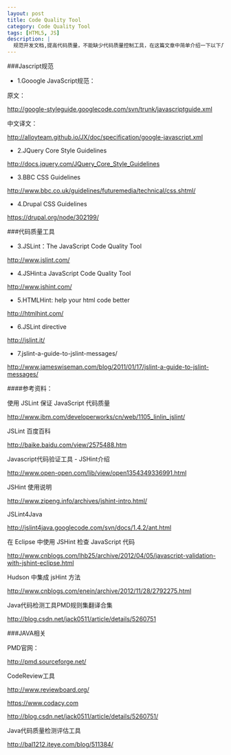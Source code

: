```yaml
---
layout: post
title: Code Quality Tool
category: Code Quality Tool
tags: [HTML5, JS]
description: |
  规范开发文档,提高代码质量，不能缺少代码质量控制工具，在这篇文章中简单介绍一下以下几个工具：HTMLHint/JSLint/JSHint/PDM/ReviewBoard
---
```


###Jascript规范
+ 1.Gooogle JavaScript规范：

原文：

<http://google-styleguide.googlecode.com/svn/trunk/javascriptguide.xml>

中文译文：

<http://alloyteam.github.io/JX/doc/specification/google-javascript.xml>

+ 2.JQuery Core Style Guidelines

<http://docs.jquery.com/JQuery_Core_Style_Guidelines>

+ 3.BBC CSS Guidelines

<http://www.bbc.co.uk/guidelines/futuremedia/technical/css.shtml/>

+ 4.Drupal CSS Guidelines

<https://drupal.org/node/302199/>

###代码质量工具

+ 3.JSLint：The JavaScript Code Quality Tool

<http://www.jslint.com/>

+ 4.JSHint:a JavaScript Code Quality Tool

<http://www.jshint.com/>

+ 5.HTMLHint: help your html code better

<http://htmlhint.com/>

+ 6.JSLint directive

<http://jslint.it/>

+ 7.jslint-a-guide-to-jslint-messages/

<http://www.jameswiseman.com/blog/2011/01/17/jslint-a-guide-to-jslint-messages/>

####参考资料：

使用 JSLint 保证 JavaScript 代码质量

<http://www.ibm.com/developerworks/cn/web/1105_linlin_jslint/>

JSLint 百度百科

<http://baike.baidu.com/view/2575488.htm>

Javascript代码验证工具 - JSHint介绍

<http://www.open-open.com/lib/view/open1354349336991.html>

JSHint 使用说明

<http://www.zipeng.info/archives/jshint-intro.html/>

JSLint4Java

<http://jslint4java.googlecode.com/svn/docs/1.4.2/ant.html>

在 Eclipse 中使用 JSHint 检查 JavaScript 代码

<http://www.cnblogs.com/lhb25/archive/2012/04/05/javascript-validation-with-jshint-eclipse.html>

Hudson 中集成 jsHint 方法

<http://www.cnblogs.com/enein/archive/2012/11/28/2792275.html>

Java代码检测工具PMD规则集翻译合集

<http://blog.csdn.net/jack0511/article/details/5260751>

###JAVA相关

PMD官网：

<http://pmd.sourceforge.net/>

CodeReview工具

<http://www.reviewboard.org/>

https://www.codacy.com

<http://blog.csdn.net/jack0511/article/details/5260751/>

Java代码质量检测评估工具

<http://bal1212.iteye.com/blog/511384/>
